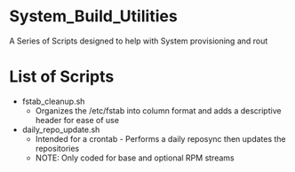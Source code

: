 # System_Build_Utilities
A Series of Scripts designed to help with System provisioning and rout

# List of Scripts
* fstab_cleanup.sh
  * Organizes the /etc/fstab into column format and adds a descriptive header for ease of use
* daily_repo_update.sh
  * Intended for a crontab - Performs a daily reposync then updates the repositories
  * NOTE: Only coded for base and optional RPM streams
